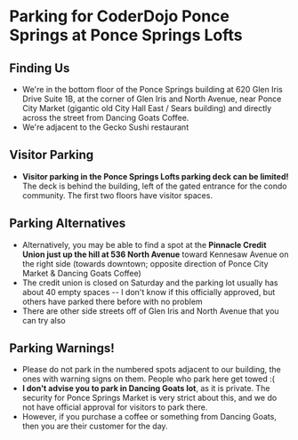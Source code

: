 # Parking for CoderDojo Ponce Springs at Ponce Springs Lofts

## Finding Us
* We're in the bottom floor of the Ponce Springs building at 620 Glen Iris Drive Suite 1B, at the corner of Glen Iris 
and North Avenue, near Ponce City Market (gigantic old City Hall East / Sears building) and directly across the
street from Dancing Goats Coffee. 
* We're adjacent to the Gecko Sushi restaurant

## Visitor Parking

* **Visitor parking in the Ponce Springs Lofts parking deck can be limited!** The deck is behind the building, left 
of the gated entrance for the condo community. The first two floors have visitor spaces.

## Parking Alternatives

* Alternatively, you may be able to find a spot at the **Pinnacle Credit Union 
just up the hill at 536 North Avenue** toward Kennesaw Avenue on the right side 
(towards downtown; opposite direction of Ponce City Market & Dancing Goats Coffee)
 * The credit union is closed on Saturday and the parking lot usually has about 40 empty spaces -- I don't know if 
this officially approved, but others have parked there before with no problem
* There are other side streets off of Glen Iris and North Avenue that you can try also

## Parking Warnings!

* Please do not park in the numbered spots adjacent to our building, the ones with warning signs on them. People
who park here get towed :(
* **I don't advise you to park in Dancing Goats lot**, as it is private. The security for Ponce Springs Market is 
very strict about this, and we do not have official approval for visitors to park there.
 * However, if you purchase a coffee or something from Dancing Goats, then you are their customer for the day.
